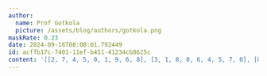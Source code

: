 ```yaml
---
author:
  name: Prof Gotkola
  picture: /assets/blog/authors/gotkola.png
maskRate: 0.23
date: 2024-09-16T08:00:01.792449
id: acffb17c-7401-11ef-b451-41234cb8625c
content: '[[2, 7, 4, 5, 0, 1, 9, 6, 8], [3, 1, 8, 0, 6, 4, 5, 7, 0], [0, 6, 5, 2, 0, 7, 4, 1, 0], [0, 0, 6, 4, 2, 3, 7, 5, 9], [7, 9, 3, 6, 1, 5, 2, 8, 4], [4, 5, 2, 7, 9, 8, 0, 0, 0], [0, 4, 0, 3, 0, 9, 8, 2, 7], [5, 0, 9, 8, 7, 2, 1, 0, 6], [8, 0, 7, 1, 4, 6, 3, 0, 5]]'
---
```

